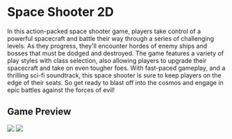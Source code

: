 Space Shooter 2D
==============================

In this action-packed space shooter game, players take control of a powerful spacecraft and battle their way through a series of challenging levels. 
As they progress, they'll encounter hordes of enemy ships and bosses that must be dodged and destroyed.
The game features a variety of play styles with class selection, also allowing players to upgrade their spacecraft and take on even tougher foes. 
With fast-paced gameplay, and a thrilling sci-fi soundtrack, this space shooter is sure to keep players on the edge of their seats. 
So get ready to blast off into the cosmos and engage in epic battles against the forces of evil!

Game Preview
-------------

![](https://github.com/eldemir18/Space-Shooter-2D/blob/main/gameGif.gif)
![](https://github.com/eldemir18/Space-Shooter-2D/blob/main/bossGif.gif)
